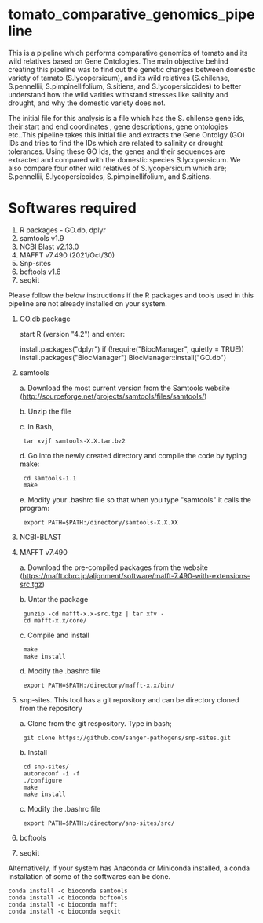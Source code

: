 # tomato_comparative_genomics_pipeline
This is a pipeline which performs comparative genomics of tomato and its wild relatives based on Gene Ontologies.
The main objective behind creating this pipeline was to find out the genetic changes between domestic variety of tamato (S.lycopersicum), and its wild relatives (S.chilense, S.pennellii, S.pimpinellifolium, S.sitiens, and S.lycopersicoides) to better understand how the wild varities withstand stresses like salinity and drought, and why the domestic variety does not.

The initial file for this analysis is a file which has the S. chilense gene ids, their start and end coordinates , gene descriptions, gene ontologies etc..This pipeline takes this initial file and extracts the Gene Ontolgy (GO) IDs and tries to find the IDs which are related to salinity or drought tolerances. Using these GO Ids, the genes and their sequences are extracted and compared with the domestic species S.lycopersicum. We also compare four other wild relatives of S.lycopersicum which are; S.pennellii, S.lycopersicoides, S.pimpinellifolium, and S.sitiens. 

# Softwares required
1. R packages - GO.db, dplyr
2. samtools v1.9
3. NCBI Blast v2.13.0
4. MAFFT v7.490 (2021/Oct/30)
5. Snp-sites
6. bcftools v1.6 
7. seqkit

Please follow the below instructions if the R packages and tools used in this pipeline are not already installed on your system.

1. GO.db package

    start R (version "4.2") and enter:

    install.packages("dplyr")
    if (!require("BiocManager", quietly = TRUE))
    install.packages("BiocManager")
    BiocManager::install("GO.db")


2. samtools

    a. Download the most current version from the Samtools website (http://sourceforge.net/projects/samtools/files/samtools/) 
    
    b. Unzip the file  
    
    c. In Bash,
    
        tar xvjf samtools-X.X.tar.bz2  
        
    d. Go into the newly created directory and compile the code by typing make: 
    
        cd samtools-1.1     
        make     
        
    e. Modify your .bashrc file so that when you type "samtools" it calls the program: 
    
        export PATH=$PATH:/directory/samtools-X.X.XX 
        
3. NCBI-BLAST

4. MAFFT v7.490

    a. Download the pre-compiled packages from the website (https://mafft.cbrc.jp/alignment/software/mafft-7.490-with-extensions-src.tgz)
    
    b. Untar the package  
    
        gunzip -cd mafft-x.x-src.tgz | tar xfv -      
        cd mafft-x.x/core/   
        
    c. Compile and install 
    
        make       
        make install  
        
    d. Modify the .bashrc file 
    
        export PATH=$PATH:/directory/mafft-x.x/bin/     
        
5. snp-sites. This tool has a git repository and can be directory cloned from the repository

    a. Clone from the git respository. Type in bash;  
    
        git clone https://github.com/sanger-pathogens/snp-sites.git   
        
    b. Install  
    
        cd snp-sites/      
        autoreconf -i -f      
        ./configure      
        make      
        make install  
        
    c. Modify the .bashrc file  
    
        export PATH=$PATH:/directory/snp-sites/src/  
        
6. bcftools

7. seqkit

Alternatively, if your system has Anaconda or Miniconda installed, a conda installation of some of the softwares can be done. 

    conda install -c bioconda samtools
    conda install -c bioconda bcftools
    conda install -c bioconda mafft
    conda install -c bioconda seqkit
